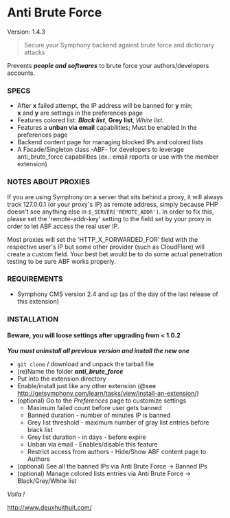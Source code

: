 # Anti Brute Force #

Version: 1.4.3

> Secure your Symphony backend against brute force and dictionary attacks

Prevents ***people and softwares*** to brute force your authors/developers accounts.

### SPECS ###

- After **x** failed attempt, the IP address will be banned for **y** min;  
  **x** and **y** are settings in the preferences page 
- Features colored list: ***Black list***, **Grey list**, *White list*.
- Features a **unban via email** capabilities; Must be enabled in the preferences page
- Backend content page for managing blocked IPs and colored lists
- A Facade/Singleton class -ABF- for developers to leverage anti_brute_force capabilities
  (ex.: email reports or use with the member extension)

### NOTES ABOUT PROXIES

If you are using Symphony on a server that sits behind a proxy, it will always
track 127.0.0.1 (or your proxy's IP) as remote address, simply because PHP doesn't see anything else
in `$_SERVER['REMOTE_ADDR']`. In order to fix this, please set the 'remote-addr-key'
setting to the field set by your proxy in order to let ABF access the real user IP.

Most proxies will set the 'HTTP_X_FORWARDED_FOR' field with the respective user's IP
but some other provider (such as CloudFlare) will create a custom field. Your best bet
would be to do some actual penetration testing to be sure ABF works properly.

### REQUIREMENTS ###

- Symphony CMS version 2.4 and up (as of the day of the last release of this extension)

### INSTALLATION ###

#### Beware, you will loose settings after upgrading from < 1.0.2 ####
***You must uninstall all previous version and install the new one***

- `git clone` / download and unpack the tarball file
- (re)Name the folder ***anti_brute_force***
- Put into the extension directory
- Enable/install just like any other extension (@see <http://getsymphony.com/learn/tasks/view/install-an-extension/>)
- (optional) Go to the *Preferences* page to customize settings
	- Maximum failed count before user gets banned
	- Banned duration - number of minutes IP is banned
	- Grey list threshold - maximum number of gray list entries before black list
	- Grey list duration - in days - before expire
	- Unban via email - Enables/disable this feature
	- Restrict access from authors - Hide/Show ABF content page to Authors
- (optional) See all the banned IPs via Anti Brute Force -> Banned IPs
- (optional) Manage colored lists entries via Anti Brute Force -> Black/Grey/White list

*Voila !*

<http://www.deuxhuithuit.com/>
